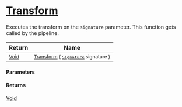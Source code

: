 # [Transform](./ITransformation-100663463.md)

Executes the transform on the `signature` parameter.  This function gets called by the pipeline.

| Return | Name | 
| --- | --- | 
| <sub>[Void](https://docs.microsoft.com/en-us/dotnet/api/System.Void)</sub>| <sub>[Transform](./ITransformation-100663463.md) ( [`Signature`](./../Signature.md) signature )</sub>| <br>


#### Parameters

#### Returns
[Void](https://docs.microsoft.com/en-us/dotnet/api/System.Void)